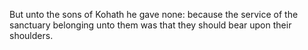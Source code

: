But unto the sons of Kohath he gave none: because the service of the sanctuary belonging unto them was that they should bear upon their shoulders.
